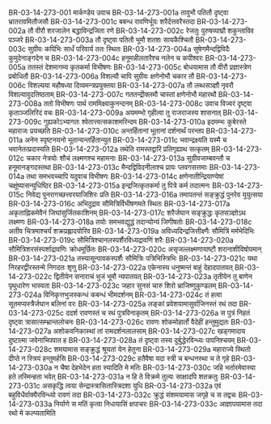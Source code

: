 BR-03-14-273-001	मार्कण्डेय उवाच
BR-03-14-273-001a	तावुभौ पतितौ दृष्ट्वा भ्रातरावमितौजसौ
BR-03-14-273-001c	बबन्ध रावणिर्भूयः शरैर्दत्तवरैस्तदा
BR-03-14-273-002a	तौ वीरौ शरजालेन बद्धाविन्द्रजिता रणे
BR-03-14-273-002c	रेजतुः पुरुषव्याघ्रौ शकुन्ताविव पञ्जरे
BR-03-14-273-003a	तौ दृष्ट्वा पतितौ भूमौ शतशः सायकैश्चितौ
BR-03-14-273-003c	सुग्रीवः कपिभिः सार्धं परिवार्य ततः स्थितः
BR-03-14-273-004a	सुषेणमैन्दद्विविदैः कुमुदेनाङ्गदेन च
BR-03-14-273-004c	हनूमन्नीलतारैश्च नलेन च कपीश्वरः
BR-03-14-273-005a	ततस्तं देशमागम्य कृतकर्मा विभीषणः
BR-03-14-273-005c	बोधयामास तौ वीरौ प्रज्ञास्त्रेण प्रबोधितौ
BR-03-14-273-006a	विशल्यौ चापि सुग्रीवः क्षणेनोभौ चकार तौ
BR-03-14-273-006c	विशल्यया महौषध्या दिव्यमन्त्रप्रयुक्तया
BR-03-14-273-007a	तौ लब्धसञ्ज्ञौ नृवरौ विशल्यावुदतिष्ठताम्
BR-03-14-273-007c	गततन्द्रीक्लमौ चास्तां क्षणेनोभौ महारथौ
BR-03-14-273-008a	ततो विभीषणः पार्थ राममिक्ष्वाकुनन्दनम्
BR-03-14-273-008c	उवाच विज्वरं दृष्ट्वा कृताञ्जलिरिदं वचः
BR-03-14-273-009a	अयमम्भो गृहीत्वा तु राजराजस्य शासनात्
BR-03-14-273-009c	गुह्यकोऽभ्यागतः श्वेतात्त्वत्सकाशमरिन्दम
BR-03-14-273-010a	इदमम्भः कुबेरस्ते महाराजः प्रयच्छति
BR-03-14-273-010c	अन्तर्हितानां भूतानां दर्शनार्थं परन्तप
BR-03-14-273-011a	अनेन स्पृष्टनयनो भूतान्यन्तर्हितान्युत
BR-03-14-273-011c	भवान्द्रक्ष्यति यस्मै च भवानेतत्प्रदास्यति
BR-03-14-273-012a	तथेति रामस्तद्वारि प्रतिगृह्याथ सत्कृतम्
BR-03-14-273-012c	चकार नेत्रयोः शौचं लक्ष्मणश्च महामनाः
BR-03-14-273-013a	सुग्रीवजाम्बवन्तौ च हनूमानङ्गदस्तथा
BR-03-14-273-013c	मैन्दद्विविदनीलाश्च प्रायः प्लवगसत्तमाः
BR-03-14-273-014a	तथा समभवच्चापि यदुवाच विभीषणः
BR-03-14-273-014c	क्षणेनातीन्द्रियाण्येषां चक्षूंष्यासन्युधिष्ठिर
BR-03-14-273-015a	इन्द्रजित्कृतकर्मा तु पित्रे कर्म तदात्मनः
BR-03-14-273-015c	निवेद्य पुनरागच्छत्त्वरयाजिशिरः प्रति
BR-03-14-273-016a	तमापतन्तं सङ्क्रुद्धं पुनरेव युयुत्सया
BR-03-14-273-016c	अभिदुद्राव सौमित्रिर्विभीषणमते स्थितः
BR-03-14-273-017a	अकृताह्निकमेवैनं जिघांसुर्जितकाशिनम्
BR-03-14-273-017c	शरैर्जघान सङ्क्रुद्धः कृतसञ्ज्ञोऽथ लक्ष्मणः
BR-03-14-273-018a	तयोः समभवद्युद्धं तदान्योन्यं जिगीषतोः
BR-03-14-273-018c	अतीव चित्रमाश्चर्यं शक्रप्रह्लादयोरिव
BR-03-14-273-019a	अविध्यदिन्द्रजित्तीक्ष्णैः सौमित्रिं मर्मभेदिभिः
BR-03-14-273-019c	सौमित्रिश्चानलस्पर्शैरविध्यद्रावणिं शरैः
BR-03-14-273-020a	सौमित्रिशरसंस्पर्शाद्रावणिः क्रोधमूर्छितः
BR-03-14-273-020c	असृजल्लक्ष्मणायाष्टौ शरानाशीविषोपमान्
BR-03-14-273-021a	तस्यासून्पावकस्पर्शैः सौमित्रिः पत्रिभिस्त्रिभिः
BR-03-14-273-021c	यथा निरहरद्वीरस्तन्मे निगदतः शृणु
BR-03-14-273-022a	एकेनास्य धनुष्मन्तं बाहुं देहादपातयत्
BR-03-14-273-022c	द्वितीयेन सनाराचं भुजं भूमौ न्यपातयत्
BR-03-14-273-023a	तृतीयेन तु बाणेन पृथुधारेण भास्वता
BR-03-14-273-023c	जहार सुनसं चारु शिरो भ्राजिष्णुकुण्डलम्
BR-03-14-273-024a	विनिकृत्तभुजस्कन्धं कबन्धं भीमदर्शनम्
BR-03-14-273-024c	तं हत्वा सूतमप्यस्त्रैर्जघान बलिनां वरः
BR-03-14-273-025a	लङ्कां प्रवेशयामासुर्वाजिनस्तं रथं तदा
BR-03-14-273-025c	ददर्श रावणस्तं च रथं पुत्रविनाकृतम्
BR-03-14-273-026a	स पुत्रं निहतं दृष्ट्वा त्रासात्सम्भ्रान्तलोचनः
BR-03-14-273-026c	रावणः शोकमोहार्तो वैदेहीं हन्तुमुद्यतः
BR-03-14-273-027a	अशोकवनिकास्थां तां रामदर्शनलालसाम्
BR-03-14-273-027c	खड्गमादाय दुष्टात्मा जवेनाभिपपात ह
BR-03-14-273-028a	तं दृष्ट्वा तस्य दुर्बुद्धेरविन्ध्यः पापनिश्चयम्
BR-03-14-273-028c	शमयामास सङ्क्रुद्धं श्रूयतां येन हेतुना
BR-03-14-273-029a	महाराज्ये स्थितो दीप्ते न स्त्रियं हन्तुमर्हसि
BR-03-14-273-029c	हतैवैषा यदा स्त्री च बन्धनस्था च ते गृहे
BR-03-14-273-030a	न चैषा देहभेदेन हता स्यादिति मे मतिः
BR-03-14-273-030c	जहि भर्तारमेवास्या हते तस्मिन्हता भवेत्
BR-03-14-273-031a	न हि ते विक्रमे तुल्यः साक्षादपि शतक्रतुः
BR-03-14-273-031c	असकृद्धि त्वया सेन्द्रास्त्रासितास्त्रिदशा युधि
BR-03-14-273-032a	एवं बहुविधैर्वाक्यैरविन्ध्यो रावणं तदा
BR-03-14-273-032c	क्रुद्धं संशमयामास जगृहे च स तद्वचः
BR-03-14-273-033a	निर्याणे स मतिं कृत्वा निधायासिं क्षपाचरः
BR-03-14-273-033c	आज्ञापयामास तदा रथो मे कल्प्यतामिति
